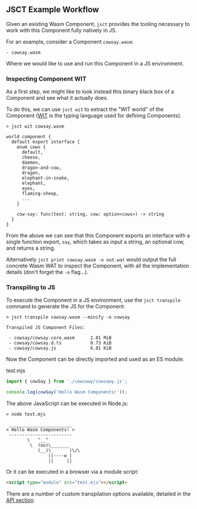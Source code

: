 ## JSCT Example Workflow

Given an existing Wasm Component, `jsct` provides the tooling necessary to work with this Component fully natively in JS.

For an example, consider a Component `cowsay.wasm`:

```shell
- cowsay.wasm
```

Where we would like to use and run this Component in a JS environment.

### Inspecting Component WIT

As a first step, we might like to look instead this binary black box of a Component and see what it actually does.

To do this, we can use `jsct wit` to extract the "WIT world" of the Component ([WIT](https://github.com/WebAssembly/component-model/blob/main/design/mvp/WIT.md) is the typing language used for defining Components).

```shell
> jsct wit cowsay.wasm

world component {
  default export interface {
    enum cows {
      default,
      cheese,
      daemon,
      dragon-and-cow,
      dragon,
      elephant-in-snake,
      elephant,
      eyes,
      flaming-sheep,
      ...
    }

    cow-say: func(text: string, cow: option<cows>) -> string
  }
}
```

From the above we can see that this Component exports an interface with a single function export, `say`, which takes
as input a string, an optional cow, and returns a string.

Alternatively `jsct print cowsay.wasm -o out.wat` would output the full concrete Wasm WAT to inspect the Component,
with all the implementation details (don't forget the `-o` flag...).

### Transpiling to JS

To execute the Component in a JS environment, use the `jsct transpile` command to generate the JS for the Component:

```shell
> jsct transpile cowsay.wasm --minify -o cowsay

Transpiled JS Component Files:

 - cowsay/cowsay.core.wasm      2.01 MiB
 - cowsay/cowsay.d.ts           0.73 KiB
 - cowsay/cowsay.js             6.01 KiB
```

Now the Component can be directly imported and used as an ES module:

test.mjs
```js
import { cowSay } from './cowsawy/cowsawy.js';

console.log(cowSay('Hello Wasm Components!'));
```

The above JavaScript can be executed in Node.js:

```shell
> node test.mjs

 ________________________
< Hello Wasm Components! >
 ------------------------
        \   ^__^
         \  (oo)\_______
            (__)\       )\/\
                ||----w |
                ||     ||
```

Or it can be executed in a browser via a module script:

```html
<script type="module" src="test.mjs"></script>
```

There are a number of custom transpilation options available, detailed in the [API section](README.md#API).
